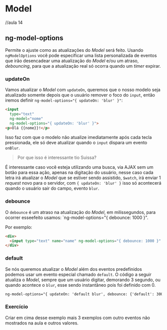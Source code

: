 # Model

//aula 14
## ng-model-options

Permite o ajuste como as atualizações do *Model* será feito. Usando `ngModelOptions` você pode especificar uma lista personalizada de eventos que irão desencadear uma atualização do *Model* e/ou um atraso, *debouncing*,  para que a atualização real só ocorra quando um *timer* expirar.


### updateOn

Vamos atualizar o *Model* com `updateOn`, queremos que o nosso modelo seja atualizado somente depois que o usuário remover o foco do `input`, então iremos definir `ng-model-options="{ updateOn: 'blur' }"`:

```html
<input
  type="text"
  ng-model="nome"
  ng-model-options="{ updateOn: 'blur' }">
<p>Olá {{nome}}!</p>
```

Isso faz com que o modelo não atualize imediatamente após cada tecla pressionada, ele só deve atualizar quando o `input` dispara um evento `onBlur`.

> Por que isso é interessante tio Suissa?

É interessante caso você esteja utilizando uma busca, via AJAX sem um botão para essa ação, apenas na digitação do usuário, nesse caso cada letra irá atualizar o *Model* que se estiver sendo assistido, `$watch`, irá enviar 1 *request* novo para o servidor, com `{ updateOn: 'blur' }` isso só acontecerá quando o usuário sair do campo, evento `blur`.


### debounce

O `debounce` é um atraso na atualização do *Model*, em milissegundos, para ocorrer esseefeito usamos: `ng-model-options="{ debounce: 1000 }".

Por exemplo:

```html
<div>
  <input type="text" name="name" ng-model-options="{ debounce: 1000 }" data-ng-model="User.form.name">
</div>
```

### default

Se nós queremos atualizar o *Model* além dos eventos predefinidos podemos usar um evento especial chamado `default`. O código a seguir atualiza o *Model*, sempre que um usuário digitar, demorando 3 segundo, ou quando acontece o `blur`, esse sendo instantâneo pois foi definido com 0.

```html
ng-model-options="{ updateOn: 'default blur', debounce: {'default': 3000, 'blur': 0} }
```

### Exercício

Criar em cima desse exemplo mais 3 exemplos com outro eventos não mostrados na aula e outros valores.